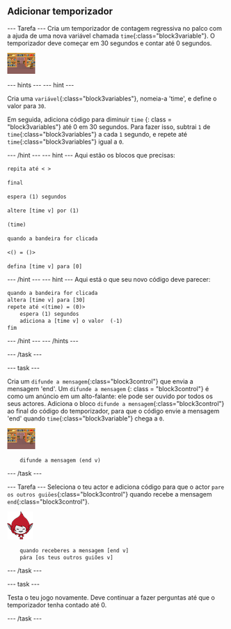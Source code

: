 ## Adicionar temporizador

\--- Tarefa \--- Cria um temporizador de contagem regressiva no palco com a ajuda de uma nova variável chamada `time`{:class="block3variable"}. O temporizador deve começar em 30 segundos e contar até 0 segundos.

![Actor do palco](images/stage-sprite.png)

\--- hints \--- \--- hint \---

Cria uma `variável`{:class="block3variables"}, nomeia-a 'time', e define o valor para `30`.

Em seguida, adiciona código para diminuir `time` {: class = "block3variables"} até 0 em 30 segundos. Para fazer isso, subtrai `1` de `time`{:class="block3variables"} a cada `1` segundo, e repete até `time`{:class="block3variables"} igual a `0`.

\--- /hint \--- \--- hint \--- Aqui estão os blocos que precisas:

```blocks3
repita até < >

final

espera (1) segundos

altere [time v] por (1)

(time)

quando a bandeira for clicada

<() = ()>

defina [time v] para [0]
```

\--- /hint \--- \--- hint \--- Aqui está o que seu novo código deve parecer:

```blocks3
quando a bandeira for clicada
altera [time v] para [30]
repete até <(time) = (0)>
    espera (1) segundos
    adiciona a [time v] o valor  (-1)
fim
```

\--- /hint \--- \--- /hints \---

\--- /task \---

\--- task \---

Cria um `difunde a mensagem`{:class="block3control"} que envia a mensagem 'end'. Um ` difunde a mensagem ` {: class = "block3control"} é como um anúncio em um alto-falante: ele pode ser ouvido por todos os seus actores. Adiciona o bloco `difunde a mensagem`{:class="block3control"} ao final do código do temporizador, para que o código envie a mensagem 'end' quando `time`{:class="block3variable"} chega a `0`.

![Actor do palco](images/stage-sprite.png)

```blocks3
    difunde a mensagem (end v)
```

\--- /task \---

\--- Tarefa \--- Seleciona o teu actor e adiciona código para que o actor `pare os outros guiōes`{:class="block3control"} quando recebe a mensagem `end`{:class="block3control"}.

![Actor Giga](images/giga-sprite.png)

```blocks3
    quando receberes a mensagem [end v]
    pára [os teus outros guiões v]
```

\--- /task \---

\--- task \---

Testa o teu jogo novamente. Deve continuar a fazer perguntas até que o temporizador tenha contado até 0.

\--- /task \---
